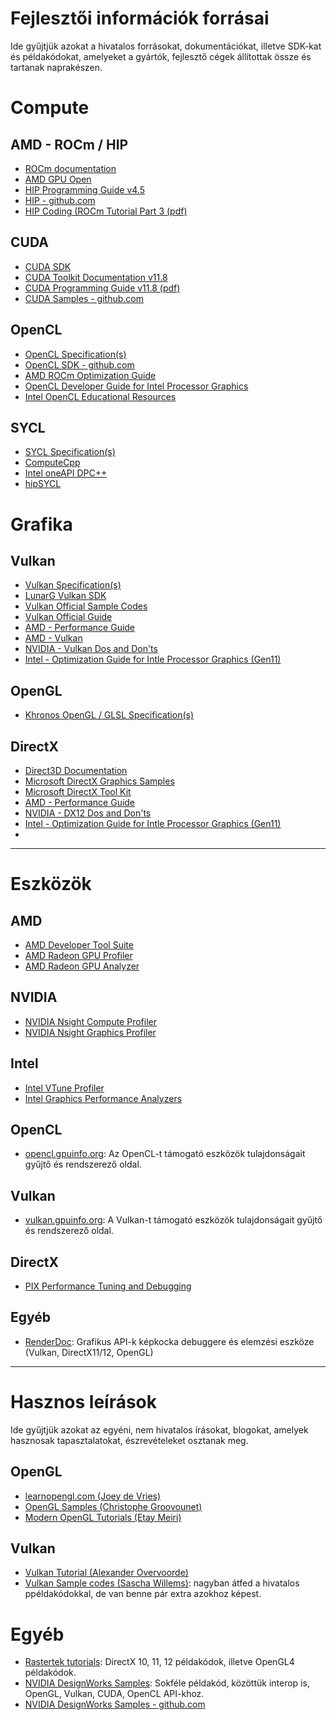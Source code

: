 # Fejlesztői információk forrásai
Ide gyűjtjük azokat a hivatalos forrásokat, dokumentációkat, illetve SDK-kat és példakódokat, amelyeket a gyártók, fejlesztő cégek állítottak össze és tartanak naprakészen.


# Compute
## AMD - ROCm / HIP
- [ROCm documentation](https://docs.amd.com)
- [AMD GPU Open](https://gpuopen.com)
- [HIP Programming Guide v4.5](https://rocmdocs.amd.com/en/latest/Programming_Guides/HIP-GUIDE.html)
- [HIP - github.com](https://github.com/ROCm-Developer-Tools/HIP)
- [HIP Coding (ROCm Tutorial Part 3 (pdf)](https://developer.amd.com/wp-content/resources/ROCm%20Learning%20Centre/chapter3/HIP-Coding-3.pdf)

## CUDA
- [CUDA SDK](https://developer.nvidia.com/cuda-downloads)
- [CUDA Toolkit Documentation v11.8](https://docs.nvidia.com/cuda/index.html)
- [CUDA Programming Guide v11.8 (pdf)](https://docs.nvidia.com/cuda/pdf/CUDA_C_Programming_Guide.pdf)
- [CUDA Samples - github.com](https://github.com/nvidia/cuda-samples)

## OpenCL
- [OpenCL Specification(s)](https://www.khronos.org/opencl/)
- [OpenCL SDK - github.com](https://github.com/KhronosGroup/OpenCL-SDK)
- [AMD ROCm Optimization Guide](https://rocmdocs.amd.com/en/latest/Programming_Guides/Opencl-optimization.html)
- [OpenCL Developer Guide for Intel Processor Graphics](https://www.intel.com/content/www/us/en/develop/documentation/iocl-opg/top/introduction.html)
- [Intel OpenCL Educational Resources](https://www.intel.com/content/www/us/en/developer/tools/opencl-sdk/training.html)

## SYCL
- [SYCL Specification(s)](https://www.khronos.org/sycl/)
- [ComputeCpp](https://developer.codeplay.com/products/computecpp/ce/home/)
- [Intel oneAPI DPC++](https://github.com/intel/llvm/tree/sycl#oneapi-dpc-compiler)
- [hipSYCL](https://github.com/illuhad/hipSYCL)

# Grafika

## Vulkan
- [Vulkan Specification(s)](https://www.vulkan.org/learn#key-resources)
- [LunarG Vulkan SDK](https://www.lunarg.com/vulkan-sdk/)
- [Vulkan Official Sample Codes](https://github.com/khronosGroup/Vulkan-samples)
- [Vulkan Official Guide](https://github.com/KhronosGroup/Vulkan-Guide)
- [AMD - Performance Guide](https://gpuopen.com/performance/)
- [AMD - Vulkan](https://gpuopen.com/vulkan/)
- [NVIDIA - Vulkan Dos and Don'ts](https://developer.nvidia.com/blog/vulkan-dos-donts/)
- [Intel - Optimization Guide for Intle Processor Graphics (Gen11)](https://www.intel.com/content/www/us/en/developer/articles/guide/developer-and-optimization-guide-for-intel-processor-graphics-gen11-api.html)

## OpenGL
- [Khronos OpenGL / GLSL Specification(s)](https://registry.khronos.org/OpenGL/index_gl.php)

## DirectX
- [Direct3D Documentation](https://learn.microsoft.com/en-us/windows/win32/direct3d)
- [Microsoft DirectX Graphics Samples](https://github.com/microsoft/DirectX-Graphics-Samples)
- [Microsoft DirectX Tool Kit](https://github.com/microsoft/DirectXTK12)
- [AMD - Performance Guide](https://gpuopen.com/performance/)
- [NVIDIA - DX12 Dos and Don'ts](https://developer.nvidia.com/dx12-dos-and-donts)
- [Intel - Optimization Guide for Intle Processor Graphics (Gen11)](https://www.intel.com/content/www/us/en/developer/articles/guide/developer-and-optimization-guide-for-intel-processor-graphics-gen11-api.html)
- 
---
# Eszközök

## AMD
- [AMD Developer Tool Suite](https://gpuopen.com/tools/)
- [AMD Radeon GPU Profiler](https://gpuopen.com/rgp/)
- [AMD Radeon GPU Analyzer](https://gpuopen.com/rga/)

## NVIDIA
- [NVIDIA Nsight Compute Profiler](https://developer.nvidia.com/nsight-compute)
- [NVIDIA Nsight Graphics Profiler](https://developer.nvidia.com/nsight-graphics)

## Intel
- [Intel VTune Profiler](https://www.intel.com/content/www/us/en/developer/tools/oneapi/vtune-profiler.html#gs.gipics)
- [Intel Graphics Performance Analyzers](https://www.intel.com/content/www/us/en/developer/tools/graphics-performance-analyzers/overview.html)

## OpenCL
- [opencl.gpuinfo.org](https://opencl.gpuinfo.org): Az OpenCL-t támogató eszközök tulajdonságait gyűjtő és rendszerező oldal.

## Vulkan
- [vulkan.gpuinfo.org](https://vulkan.gpuinfo.org): A Vulkan-t támogató eszközök tulajdonságait gyűjtő és rendszerező oldal.

## DirectX
- [PIX Performance Tuning and Debugging](https://devblogs.microsoft.com/pix/documentation/)

## Egyéb
- [RenderDoc](https://renderdoc.org): Grafikus API-k képkocka debuggere és elemzési eszköze (Vulkan, DirectX11/12, OpenGL)


---

# Hasznos leírások
Ide gyűjtjük azokat az egyéni, nem hivatalos írásokat, blogokat, amelyek hasznosak tapasztalatokat, észrevételeket osztanak meg.

## OpenGL
- [learnopengl.com (Joey de Vries)](https://learnopengl.com)
- [OpenGL Samples (Christophe Groovounet)](https://github.com/g-truc/ogl-samples)
- [Modern OpenGL Tutorials (Etay Meiri)](https://ogldev.org)

## Vulkan
- [Vulkan Tutorial (Alexander Overvoorde)](https://vulkan-tutorial.com)
- [Vulkan Sample codes (Sascha Willems)](https://github.com/SaschaWillems/Vulkan): nagyban átfed a hivatalos ppéldakódokkal, de van benne pár extra azokhoz képest.

# Egyéb
- [Rastertek tutorials](https://www.rastertek.com/tutindex.html): DirectX 10, 11, 12 példakódok, illetve OpenGL4 példakódok.
- [NVIDIA DesignWorks Samples](https://developer.nvidia.com/samples): Sokféle példakód, közöttük interop is, OpenGL, Vulkan, CUDA, OpenCL API-khoz.
- [NVIDIA DesignWorks Samples - github.com](https://github.com/nvpro-samples)
